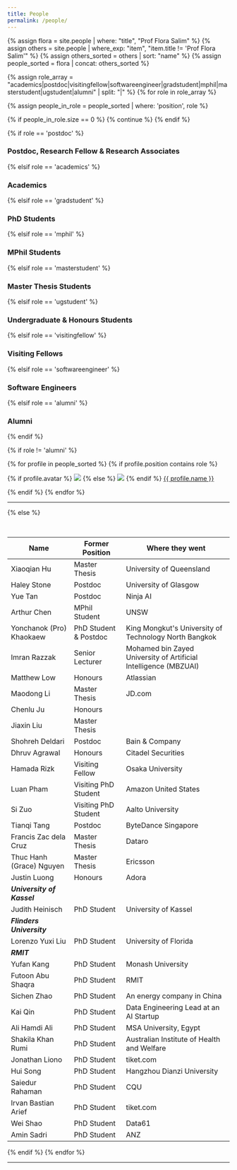 ```yaml
---
title: People
permalink: /people/
---
```


{% assign flora = site.people | where: "title", "Prof Flora Salim" %}
{% assign others = site.people | where_exp: "item", "item.title != 'Prof Flora Salim'" %}
{% assign others_sorted = others | sort: "name" %}
{% assign people_sorted = flora | concat: others_sorted %}

{% assign role_array = "academics|postdoc|visitingfellow|softwareengineer|gradstudent|mphil|masterstudent|ugstudent|alumni" | split: "|" %}
{% for role in role_array %}

{% assign people_in_role = people_sorted | where: 'position', role %}

<!-- Skip section if there's nobody -->
{% if people_in_role.size == 0 %}
  {% continue %}
{% endif %}

<div class="pos_header">
{% if role == 'postdoc' %}
<h3>Postdoc, Research Fellow & Research Associates</h3>
 {% elsif role == 'academics' %}
<h3>Academics</h3>
 {% elsif role == 'gradstudent' %}
<h3>PhD Students</h3>
 {% elsif role == 'mphil' %}
<h3>MPhil Students</h3>
 {% elsif role == 'masterstudent' %}
<h3>Master Thesis Students</h3>
 {% elsif role == 'ugstudent' %}
<h3>Undergraduate & Honours Students</h3>
 {% elsif role == 'visitingfellow' %}
<h3>Visiting Fellows</h3>
 {% elsif role == 'softwareengineer' %}
<h3>Software Engineers</h3>
 {% elsif role == 'alumni' %}
<h3>Alumni</h3>
{% endif %}
</div>

{% if role != 'alumni' %}
<div class="content list people">
  {% for profile in people_sorted %}
    {% if profile.position contains role %}
      <div class="list-item-people">
        <p class="list-post-title">
          {% if profile.avatar %}
            <a href="{{ site.baseurl }}{{ profile.url }}"><img class="profile-thumbnail" src="{{site.baseurl}}/images/people/{{profile.avatar}}"></a>
          {% else %}
            <a href="{{ site.baseurl }}{{ profile.url }}"><img class="profile-thumbnail" src="{{site.baseurl}}/images/people/facebook-Storm-Trooper.png"></a>
          {% endif %}
          <a class="name" href="{{ site.baseurl }}{{ profile.url }}">{{ profile.name }}</a>
        </p>
      </div>    
    {% endif %}
  {% endfor %}
</div>
<hr>

{% else %}

<br>

| Name                       | Former Position       | Where they went                                                  |
| -------------------------- | --------------------- | ---------------------------------------------------------------- |
| Xiaoqian Hu                | Master Thesis         | University of Queensland                                         |
| Haley Stone                | Postdoc               | University of Glasgow                                            |
| Yue Tan                    | Postdoc               | Ninja AI                                                         |
| Arthur Chen                | MPhil Student         | UNSW                                                             |
| Yonchanok (Pro) Khaokaew   | PhD Student & Postdoc | King Mongkut's University of Technology North Bangkok            |
| Imran Razzak               | Senior Lecturer       | Mohamed bin Zayed University of Artificial Intelligence (MBZUAI) |
| Matthew Low                | Honours               | Atlassian                                                        |
| Maodong Li                 | Master Thesis         | JD.com                                                           |
| Chenlu Ju                  | Honours               |                                                                  |
| Jiaxin Liu                 | Master Thesis         |                                                                  |
| Shohreh Deldari            | Postdoc               | Bain & Company                                                   |
| Dhruv Agrawal              | Honours               | Citadel Securities                                               |
| Hamada Rizk                | Visiting Fellow       | Osaka University                                                 |
| Luan Pham                  | Visiting PhD Student  | Amazon United States                                             |
| Si Zuo                     | Visiting PhD Student  | Aalto University                                                 |
| Tianqi Tang                | Postdoc               | ByteDance Singapore                                              |
| Francis Zac dela Cruz      | Master Thesis         | Dataro                                                           |
| Thuc Hanh (Grace) Nguyen   | Master Thesis         | Ericsson                                                         |
| Justin Luong               | Honours               | Adora                                                            |
| ***University of Kassel*** |
| Judith Heinisch            | PhD Student           | University of Kassel                                             |
| ***Flinders University***  |
| Lorenzo Yuxi Liu           | PhD Student           | University of Florida                                            |
| ***RMIT***                 |
| Yufan Kang                 | PhD Student           | Monash University                                                |
| Futoon Abu Shaqra          | PhD Student           | RMIT                                                             |
| Sichen Zhao                | PhD Student           | An energy company in China                                       |
| Kai Qin                    | PhD Student           | Data Engineering Lead at an AI Startup                           |
| Ali Hamdi Ali              | PhD Student           | MSA University, Egypt                                            |
| Shakila Khan Rumi          | PhD Student           | Australian Institute of Health and Welfare                       |
| Jonathan Liono             | PhD Student           | tiket.com                                                        |
| Hui Song                   | PhD Student           | Hangzhou Dianzi University                                       |
| Saiedur Rahaman            | PhD Student           | CQU                                                              |
| Irvan Bastian Arief        | PhD Student           | tiket.com                                                        |
| Wei Shao                   | PhD Student           | Data61                                                           |
| Amin Sadri                 | PhD Student           | ANZ                                                              |

{% endif %}
{% endfor %}

<hr>